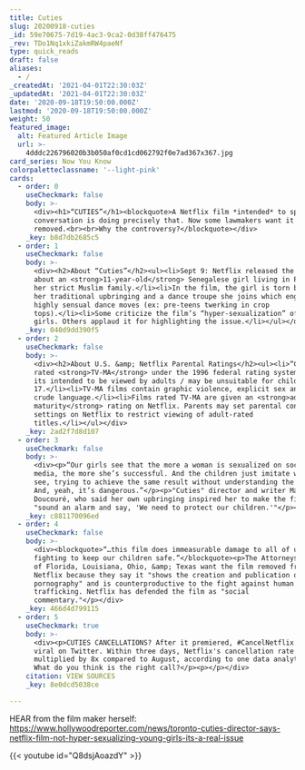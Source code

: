 ```yaml
---
title: Cuties
slug: 20200918-cuties
_id: 59e70675-7d19-4ac3-9ca2-0d38ff476475
_rev: TDo1Nq1xkiZakmRW4paeNf
type: quick_reads
draft: false
aliases:
  - /
_createdAt: '2021-04-01T22:30:03Z'
_updatedAt: '2021-04-01T22:30:03Z'
date: '2020-09-18T19:50:00.000Z'
lastmod: '2020-09-18T19:50:00.000Z'
weight: 50
featured_image:
  alt: Featured Article Image
  url: >-
    4dddc226796020b3b050af0cd1cd062792f0e7ad367x367.jpg
card_series: Now You Know
colorpaletteclassname: '--light-pink'
cards:
  - order: 0
    useCheckmark: false
    body: >-
      <div><h1>“CUTIES”</h1><blockquote>A Netflix film *intended* to spark
      conversation is doing precisely that. Now some lawmakers want it
      removed.<br><br>Why the controversy?</blockquote></div>
    _key: b8d7db2685c5
  - order: 1
    useCheckmark: false
    body: >-
      <div><h2>About “Cuties”</h2><ul><li>Sept 9: Netflix released the film
      about an <strong>11-year-old</strong> Senegalese girl living in Paris with
      her strict Muslim family.</li><li>In the film, the girl is torn between
      her traditional upbringing and a dance troupe she joins which engages in
      highly sensual dance moves (ex: pre-teens twerking in crop
      tops).</li><li>Some criticize the film’s “hyper-sexualization” of young
      girls. Others applaud it for highlighting the issue.</li></ul></div>
    _key: 040d9dd390f5
  - order: 2
    useCheckmark: false
    body: >-
      <div><h2>About U.S. &amp; Netflix Parental Ratings</h2><ul><li>“Cuties” is
      rated <strong>TV-MA</strong> under the 1996 federal rating system, meaning
      its intended to be viewed by adults / may be unsuitable for children under
      17.</li><li>TV-MA films contain graphic violence, explicit sex and/or
      crude language.</li><li>Films rated TV-MA are given an <strong>adult
      maturity</strong> rating on Netflix. Parents may set parental control
      settings on Netflix to restrict viewing of adult-rated
      titles.</li></ul></div>
    _key: 2ad2f7d8d107
  - order: 3
    useCheckmark: false
    body: >-
      <div><p>“Our girls see that the more a woman is sexualized on social
      media, the more she’s successful. And the children just imitate what they
      see, trying to achieve the same result without understanding the meaning.
      And, yeah, it’s dangerous.”</p><p>"Cuties" director and writer Maïmouna
      Doucouré, who said her own upbringing inspired her to make the film to
      "sound an alarm and say, 'We need to protect our children.'"</p></div>
    _key: c881170096ed
  - order: 4
    useCheckmark: false
    body: >-
      <div><blockquote>“…this film does immeasurable damage to all of us
      fighting to keep our children safe.”</blockquote><p>The Attorneys General
      of Florida, Louisiana, Ohio, &amp; Texas want the film removed from
      Netflix because they say it "shows the creation and publication of child
      pornography" and is counterproductive to the fight against human
      trafficking. Netflix has defended the film as "social
      commentary."</p></div>
    _key: 466d4d799115
  - order: 5
    useCheckmark: true
    body: >-
      <div><p>CUTIES CANCELLATIONS? After it premiered, #CancelNetflix went
      viral on Twitter. Within three days, Netflix's cancellation rate
      multiplied by 8x compared to August, according to one data analytics firm.
      What do you think is the right call?</p><p></p></div>
    citation: VIEW SOURCES
    _key: 8e0dcd5038ce

---
```

HEAR from the film maker herself: https://www.hollywoodreporter.com/news/toronto-cuties-director-says-netflix-film-not-hyper-sexualizing-young-girls-its-a-real-issue

  


{{< youtube id="Q8dsjAoazdY" >}}